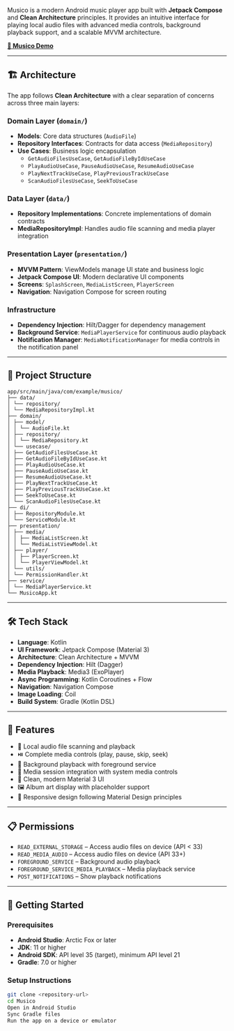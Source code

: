 
Musico is a modern Android music player app built with **Jetpack Compose** and **Clean Architecture** principles. It provides an intuitive interface for playing local audio files with advanced media controls, background playback support, and a scalable MVVM architecture.

[**🎵 Musico Demo**](https://drive.google.com/drive/folders/1vrOuOazju0_MH15zrEd_-3wiKqZzm4P_?usp=sharing)

---

## 🏗️ Architecture

The app follows **Clean Architecture** with a clear separation of concerns across three main layers:

### Domain Layer (`domain/`)
- **Models**: Core data structures (`AudioFile`)
- **Repository Interfaces**: Contracts for data access (`MediaRepository`)
- **Use Cases**: Business logic encapsulation  
  - `GetAudioFilesUseCase`, `GetAudioFileByIdUseCase`  
  - `PlayAudioUseCase`, `PauseAudioUseCase`, `ResumeAudioUseCase`  
  - `PlayNextTrackUseCase`, `PlayPreviousTrackUseCase`  
  - `ScanAudioFilesUseCase`, `SeekToUseCase`

### Data Layer (`data/`)
- **Repository Implementations**: Concrete implementations of domain contracts
- **MediaRepositoryImpl**: Handles audio file scanning and media player integration

### Presentation Layer (`presentation/`)
- **MVVM Pattern**: ViewModels manage UI state and business logic
- **Jetpack Compose UI**: Modern declarative UI components
- **Screens**: `SplashScreen`, `MediaListScreen`, `PlayerScreen`
- **Navigation**: Navigation Compose for screen routing

### Infrastructure
- **Dependency Injection**: Hilt/Dagger for dependency management
- **Background Service**: `MediaPlayerService` for continuous audio playback
- **Notification Manager**: `MediaNotificationManager` for media controls in the notification panel

---

## 📂 Project Structure

```
app/src/main/java/com/example/musico/
├── data/
│ └── repository/
│ └── MediaRepositoryImpl.kt
├── domain/
│ ├── model/
│ │ └── AudioFile.kt
│ ├── repository/
│ │ └── MediaRepository.kt
│ └── usecase/
│ ├── GetAudioFilesUseCase.kt
│ ├── GetAudioFileByIdUseCase.kt
│ ├── PlayAudioUseCase.kt
│ ├── PauseAudioUseCase.kt
│ ├── ResumeAudioUseCase.kt
│ ├── PlayNextTrackUseCase.kt
│ ├── PlayPreviousTrackUseCase.kt
│ ├── SeekToUseCase.kt
│ └── ScanAudioFilesUseCase.kt
├── di/
│ ├── RepositoryModule.kt
│ └── ServiceModule.kt
├── presentation/
│ ├── media/
│ │ ├── MediaListScreen.kt
│ │ └── MediaListViewModel.kt
│ ├── player/
│ │ ├── PlayerScreen.kt
│ │ └── PlayerViewModel.kt
│ └── utils/
│ └── PermissionHandler.kt
├── service/
│ └── MediaPlayerService.kt
└── MusicoApp.kt
```

---

## 🛠️ Tech Stack

- **Language**: Kotlin
- **UI Framework**: Jetpack Compose (Material 3)
- **Architecture**: Clean Architecture + MVVM
- **Dependency Injection**: Hilt (Dagger)
- **Media Playback**: Media3 (ExoPlayer)
- **Async Programming**: Kotlin Coroutines + Flow
- **Navigation**: Navigation Compose
- **Image Loading**: Coil
- **Build System**: Gradle (Kotlin DSL)

---

## 📱 Features

- 🎵 Local audio file scanning and playback  
- ⏯️ Complete media controls (play, pause, skip, seek)  
- 🔄 Background playback with foreground service  
- 📱 Media session integration with system media controls  
- 🎨 Clean, modern Material 3 UI  
- 🖼️ Album art display with placeholder support  
- 📱 Responsive design following Material Design principles  

---

## 📋 Permissions

- `READ_EXTERNAL_STORAGE` – Access audio files on device (API < 33)  
- `READ_MEDIA_AUDIO` – Access audio files on device (API 33+)  
- `FOREGROUND_SERVICE` – Background audio playback  
- `FOREGROUND_SERVICE_MEDIA_PLAYBACK` – Media playback service  
- `POST_NOTIFICATIONS` – Show playback notifications  

---

## 🚀 Getting Started

### Prerequisites
- **Android Studio**: Arctic Fox or later  
- **JDK**: 11 or higher  
- **Android SDK**: API level 35 (target), minimum API level 21  
- **Gradle**: 7.0 or higher  

### Setup Instructions
```bash
git clone <repository-url>
cd Musico
Open in Android Studio
Sync Gradle files
Run the app on a device or emulator
